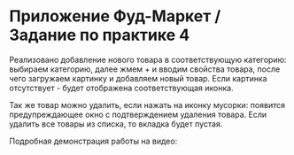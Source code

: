 # Приложение Фуд-Маркет / Задание по практике 4

Реализовано добавление нового товара в соответствующую категорию: выбираем категорию, далее жмем + и вводим свойства товара, после чего загружаем картинку и добавляем новый товар. Если картинка отсутствует - будет отображена соответствующая иконка. 

Так же товар можно удалить, если нажать на иконку мусорки: появится предупреждающее окно с подтверждением удаления товара. Если удалить все товары из списка, то вкладка будет пустая. 

Подробная демонстрация работы на видео:
